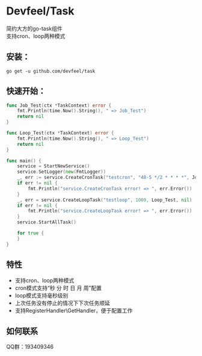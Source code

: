# Devfeel/Task
简约大方的go-task组件
<br>支持cron、loop两种模式

## 安装：

```
go get -u github.com/devfeel/task
```

## 快速开始：

```go
func Job_Test(ctx *TaskContext) error {
	fmt.Println(time.Now().String(), " => Job_Test")
	return nil
}

func Loop_Test(ctx *TaskContext) error {
	fmt.Println(time.Now().String(), " => Loop_Test")
	return nil
}

func main() {
	service = StartNewService()
	service.SetLogger(new(FmtLogger))
	_, err := service.CreateCronTask("testcron", "48-5 */2 * * * *", Job_Test, nil)
	if err != nil {
		fmt.Println("service.CreateCronTask error! => ", err.Error())
	}
	_, err = service.CreateLoopTask("testloop", 1000, Loop_Test, nil)
	if err != nil {
		fmt.Println("service.CreateLoopTask error! => ", err.Error())
	}
	service.StartAllTask()

	for true {
	}
}

```
## 特性
* 支持cron、loop两种模式
* cron模式支持“秒 分 时 日 月 周”配置
* loop模式支持毫秒级别
* 上次任务没有停止的情况下下次任务顺延
* 支持RegisterHandler\GetHandler，便于配置工作


## 如何联系
QQ群：193409346
